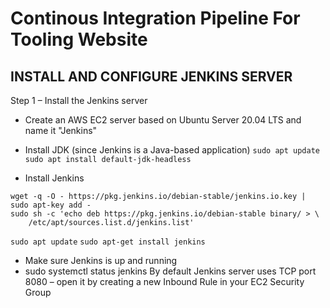  # Continous Integration Pipeline For Tooling Website


## INSTALL AND CONFIGURE JENKINS SERVER
Step 1 – Install the Jenkins server
- Create an AWS EC2 server based on Ubuntu Server 20.04 LTS and name it "Jenkins"
- Install JDK (since Jenkins is a Java-based application)
`sudo apt update`
`sudo apt install default-jdk-headless`

- Install Jenkins
```
wget -q -O - https://pkg.jenkins.io/debian-stable/jenkins.io.key | sudo apt-key add -
sudo sh -c 'echo deb https://pkg.jenkins.io/debian-stable binary/ > \
    /etc/apt/sources.list.d/jenkins.list'
```
`sudo apt update`
`sudo apt-get install jenkins`

- Make sure Jenkins is up and running
- sudo systemctl status jenkins
By default Jenkins server uses TCP port 8080 – open it by creating a new Inbound Rule in your EC2 Security Group